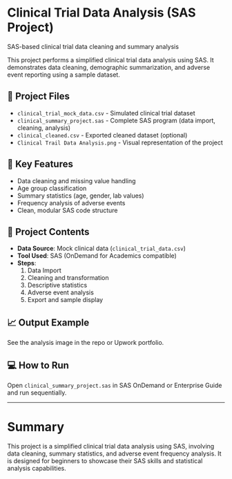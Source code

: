 # Clinical Trial Data Analysis (SAS Project)
SAS-based clinical trial data cleaning and summary analysis

This project performs a simplified clinical trial data analysis using SAS. It demonstrates data cleaning, demographic summarization, and adverse event reporting using a sample dataset.

## 📂 Project Files

- `clinical_trial_mock_data.csv` - Simulated clinical trial dataset
- `clinical_summary_project.sas` - Complete SAS program (data import, cleaning, analysis)
- `clinical_cleaned.csv` - Exported cleaned dataset (optional)
- `Clinical Trail Data Analysis.png` - Visual representation of the project

## 🧪 Key Features

- Data cleaning and missing value handling
- Age group classification
- Summary statistics (age, gender, lab values)
- Frequency analysis of adverse events
- Clean, modular SAS code structure
  
## 🧪 Project Contents

- **Data Source**: Mock clinical data (`clinical_trial_data.csv`)
- **Tool Used**: SAS (OnDemand for Academics compatible)
- **Steps**:
  1. Data Import
  2. Cleaning and transformation
  3. Descriptive statistics
  4. Adverse event analysis
  5. Export and sample display

## 📈 Output Example

See the analysis image in the repo or Upwork portfolio.

## 💻 How to Run
Open `clinical_summary_project.sas` in SAS OnDemand or Enterprise Guide and run sequentially.

---

# Summary

This project is a simplified clinical trial data analysis using SAS, involving data cleaning, summary statistics, and adverse event frequency analysis. It is designed for beginners to showcase their SAS skills and statistical analysis capabilities.
